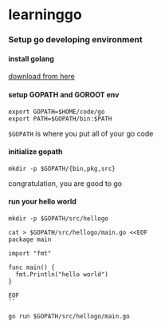 learninggo
==========

### Setup go developing environment

#### install golang 

[download from here](https://golang.org/dl/)

#### setup GOPATH and GOROOT env

```
export GOPATH=$HOME/code/go
export PATH=$GOPATH/bin:$PATH
```

`$GOPATH` is where you put all of your go code


#### initialize gopath

```
mkdir -p $GOPATH/{bin,pkg,src}
```

congratulation, you are good to go

#### run your hello world

```
mkdir -p $GOPATH/src/hellogo

cat > $GOPATH/src/hellogo/main.go <<EOF
package main

import "fmt"

func main() {
  fmt.Println("hello world")
}

EOF
``

go run $GOPATH/src/hellogo/main.go